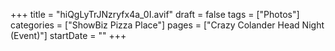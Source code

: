 +++
title = "hiQgLyTrJNzryfx4a_0I.avif"
draft = false
tags = ["Photos"]
categories = ["ShowBiz Pizza Place"]
pages = ["Crazy Colander Head Night (Event)"]
startDate = ""
+++
